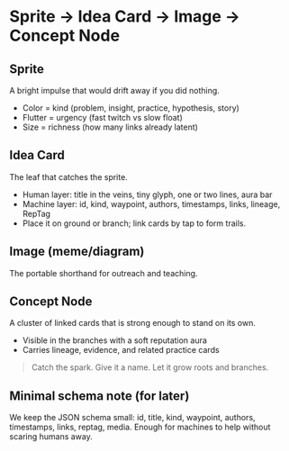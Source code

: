 # Sprite → Idea Card → Image → Concept Node

## Sprite
A bright impulse that would drift away if you did nothing.
- Color = kind (problem, insight, practice, hypothesis, story)
- Flutter = urgency (fast twitch vs slow float)
- Size = richness (how many links already latent)

## Idea Card
The leaf that catches the sprite.
- Human layer: title in the veins, tiny glyph, one or two lines, aura bar
- Machine layer: id, kind, waypoint, authors, timestamps, links, lineage, RepTag
- Place it on ground or branch; link cards by tap to form trails.

## Image (meme/diagram)
The portable shorthand for outreach and teaching.

## Concept Node
A cluster of linked cards that is strong enough to stand on its own.
- Visible in the branches with a soft reputation aura
- Carries lineage, evidence, and related practice cards

> Catch the spark. Give it a name. Let it grow roots and branches.

## Minimal schema note (for later)
We keep the JSON schema small: id, title, kind, waypoint, authors, timestamps, links, reptag, media. Enough for machines to help without scaring humans away.
